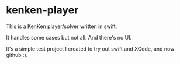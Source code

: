 kenken-player
=============

This is a KenKen player/solver written in swift.

It handles some cases but not all. And there's no UI.

It's a simple test project I created to try out swift and XCode, and now github :).

